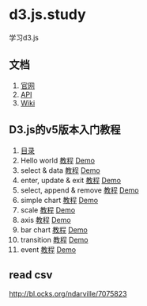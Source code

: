 # d3.js.study
学习d3.js

## 文档
1. [官网](https://d3js.org/)
1. [API](https://github.com/d3/d3/blob/main/API.md)
1. [Wiki](https://github.com/d3/d3/wiki)

## D3.js的v5版本入门教程
1. [目录](https://blog.csdn.net/qq_34414916/article/details/80026029)
1. Hello world [教程](https://blog.csdn.net/qq_34414916/article/details/80026406) [Demo](https://yusjoel.github.io/d3.js.study/01-hello-world/)
1. select & data [教程](https://blog.csdn.net/qq_34414916/article/details/80026813) [Demo](https://yusjoel.github.io/d3.js.study/02-select-and-data/)
1. enter, update & exit [教程](https://blog.csdn.net/qq_34414916/article/details/80027353) [Demo](https://yusjoel.github.io/d3.js.study/03-enter-update-exit/)
1. select, append & remove [教程](https://blog.csdn.net/qq_34414916/article/details/80028630) [Demo](https://yusjoel.github.io/d3.js.study/04-select-append-and-remove/)
1. simple chart [教程](https://blog.csdn.net/qq_34414916/article/details/80029352) [Demo](https://yusjoel.github.io/d3.js.study/05-simple-chart/)
1. scale [教程](https://blog.csdn.net/qq_34414916/article/details/80029808) [Demo](https://yusjoel.github.io/d3.js.study/06-scale/)
1. axis [教程](https://blog.csdn.net/qq_34414916/article/details/80032354) [Demo](https://yusjoel.github.io/d3.js.study/07-axis/)
1. bar chart [教程](https://blog.csdn.net/qq_34414916/article/details/80032731) [Demo](https://yusjoel.github.io/d3.js.study/08-bar-chart/)
1. transition [教程](https://blog.csdn.net/qq_34414916/article/details/80033730) [Demo](https://yusjoel.github.io/d3.js.study/09-transition/)
1. event [教程](https://blog.csdn.net/qq_34414916/article/details/80035695) [Demo](https://yusjoel.github.io/d3.js.study/10-event/)

## read csv
http://bl.ocks.org/ndarville/7075823